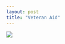 ```yaml
---
layout: post
title: "Veteran Aid"
---
```


<img id="img" src="https://i.redd.it/d4ylb5xtrui51.png"/>

